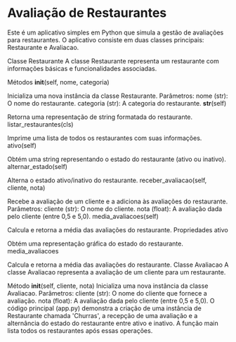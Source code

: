 # Avaliação de Restaurantes

Este é um aplicativo simples em Python que simula a gestão de avaliações para restaurantes. O aplicativo consiste em duas classes principais: Restaurante e Avaliacao.

Classe Restaurante
A classe Restaurante representa um restaurante com informações básicas e funcionalidades associadas.

Métodos
__init__(self, nome, categoria)

Inicializa uma nova instância da classe Restaurante.
Parâmetros:
nome (str): O nome do restaurante.
categoria (str): A categoria do restaurante.
__str__(self)

Retorna uma representação de string formatada do restaurante.
listar_restaurantes(cls)

Imprime uma lista de todos os restaurantes com suas informações.
ativo(self)

Obtém uma string representando o estado do restaurante (ativo ou inativo).
alternar_estado(self)

Alterna o estado ativo/inativo do restaurante.
receber_avaliacao(self, cliente, nota)

Recebe a avaliação de um cliente e a adiciona às avaliações do restaurante.
Parâmetros:
cliente (str): O nome do cliente.
nota (float): A avaliação dada pelo cliente (entre 0,5 e 5,0).
media_avaliacoes(self)

Calcula e retorna a média das avaliações do restaurante.
Propriedades
ativo

Obtém uma representação gráfica do estado do restaurante.
media_avaliacoes

Calcula e retorna a média das avaliações do restaurante.
Classe Avaliacao
A classe Avaliacao representa a avaliação de um cliente para um restaurante.

Método
__init__(self, cliente, nota)
Inicializa uma nova instância da classe Avaliacao.
Parâmetros:
cliente (str): O nome do cliente que fornece a avaliação.
nota (float): A avaliação dada pelo cliente (entre 0,5 e 5,0).
O código principal (app.py) demonstra a criação de uma instância de Restaurante chamada 'Churras', a recepção de uma avaliação e a alternância do estado do restaurante entre ativo e inativo. A função main lista todos os restaurantes após essas operações.

